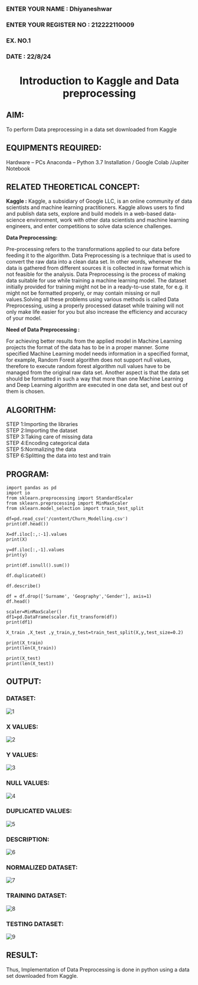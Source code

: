 <H3>ENTER YOUR NAME : Dhiyaneshwar</H3>
<H3>ENTER YOUR REGISTER NO : 212222110009</H3>
<H3>EX. NO.1</H3>
<H3>DATE : 22/8/24</H3>
<H1 ALIGN =CENTER> Introduction to Kaggle and Data preprocessing</H1>

## AIM:

To perform Data preprocessing in a data set downloaded from Kaggle

## EQUIPMENTS REQUIRED:
Hardware – PCs
Anaconda – Python 3.7 Installation / Google Colab /Jupiter Notebook

## RELATED THEORETICAL CONCEPT:

**Kaggle :**
Kaggle, a subsidiary of Google LLC, is an online community of data scientists and machine learning practitioners. Kaggle allows users to find and publish data sets, explore and build models in a web-based data-science environment, work with other data scientists and machine learning engineers, and enter competitions to solve data science challenges.

**Data Preprocessing:**

Pre-processing refers to the transformations applied to our data before feeding it to the algorithm. Data Preprocessing is a technique that is used to convert the raw data into a clean data set. In other words, whenever the data is gathered from different sources it is collected in raw format which is not feasible for the analysis.
Data Preprocessing is the process of making data suitable for use while training a machine learning model. The dataset initially provided for training might not be in a ready-to-use state, for e.g. it might not be formatted properly, or may contain missing or null values.Solving all these problems using various methods is called Data Preprocessing, using a properly processed dataset while training will not only make life easier for you but also increase the efficiency and accuracy of your model.

**Need of Data Preprocessing :**

For achieving better results from the applied model in Machine Learning projects the format of the data has to be in a proper manner. Some specified Machine Learning model needs information in a specified format, for example, Random Forest algorithm does not support null values, therefore to execute random forest algorithm null values have to be managed from the original raw data set.
Another aspect is that the data set should be formatted in such a way that more than one Machine Learning and Deep Learning algorithm are executed in one data set, and best out of them is chosen.


## ALGORITHM:
STEP 1:Importing the libraries<BR>
STEP 2:Importing the dataset<BR>
STEP 3:Taking care of missing data<BR>
STEP 4:Encoding categorical data<BR>
STEP 5:Normalizing the data<BR>
STEP 6:Splitting the data into test and train<BR>

##  PROGRAM:
```
import pandas as pd
import io
from sklearn.preprocessing import StandardScaler
from sklearn.preprocessing import MinMaxScaler
from sklearn.model_selection import train_test_split

df=pd.read_csv('/content/Churn_Modelling.csv')
print(df.head())

X=df.iloc[:,:-1].values
print(X)

y=df.iloc[:,-1].values
print(y)

print(df.isnull().sum())

df.duplicated()

df.describe()

df = df.drop(['Surname', 'Geography','Gender'], axis=1)
df.head()

scaler=MinMaxScaler()
df1=pd.DataFrame(scaler.fit_transform(df))
print(df1)

X_train ,X_test ,y_train,y_test=train_test_split(X,y,test_size=0.2)

print(X_train)
print(len(X_train))

print(X_test)
print(len(X_test))
```
## OUTPUT:
### DATASET:
![1](https://github.com/user-attachments/assets/63cfc27c-6c61-48ca-a78f-823629c3d564)

### X VALUES:
![2](https://github.com/user-attachments/assets/cb69b34e-382c-4865-ae99-cc56070ba46e)

### Y VALUES:
![3](https://github.com/user-attachments/assets/91285301-aed9-4455-a899-994d73ad0950)

### NULL VALUES:
![4](https://github.com/user-attachments/assets/741f94bf-c1c1-477f-91cb-5388f04878a8)

### DUPLICATED VALUES:
![5](https://github.com/user-attachments/assets/4b4c2a61-217d-410b-90d0-84f08ad5282f)

### DESCRIPTION:
![6](https://github.com/user-attachments/assets/15cabb08-6f19-4002-a8ee-0932040b6afd)

### NORMALIZED DATASET:
![7](https://github.com/user-attachments/assets/9020fe99-6e44-4871-ab06-4fb9279b43af)

### TRAINING DATASET:
![8](https://github.com/user-attachments/assets/46600a57-4529-4c57-a68e-1461af2f0cff)

### TESTING DATASET:
![9](https://github.com/user-attachments/assets/7353c8e4-d2af-4bd5-aa78-4d9ba81fb5e3)


## RESULT:
Thus, Implementation of Data Preprocessing is done in python  using a data set downloaded from Kaggle.


